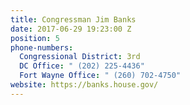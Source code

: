 ```yaml
---
title: Congressman Jim Banks
date: 2017-06-29 19:23:00 Z
position: 5
phone-numbers:
  Congressional District: 3rd
  DC Office: " (202) 225-4436"
  Fort Wayne Office: " (260) 702-4750"
website: https://banks.house.gov/
---
```


